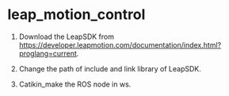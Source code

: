 # leap_motion_control

1. Download the LeapSDK from https://developer.leapmotion.com/documentation/index.html?proglang=current.

2. Change the path of include and link library of LeapSDK.

3. Catikin_make the ROS node in ws.

